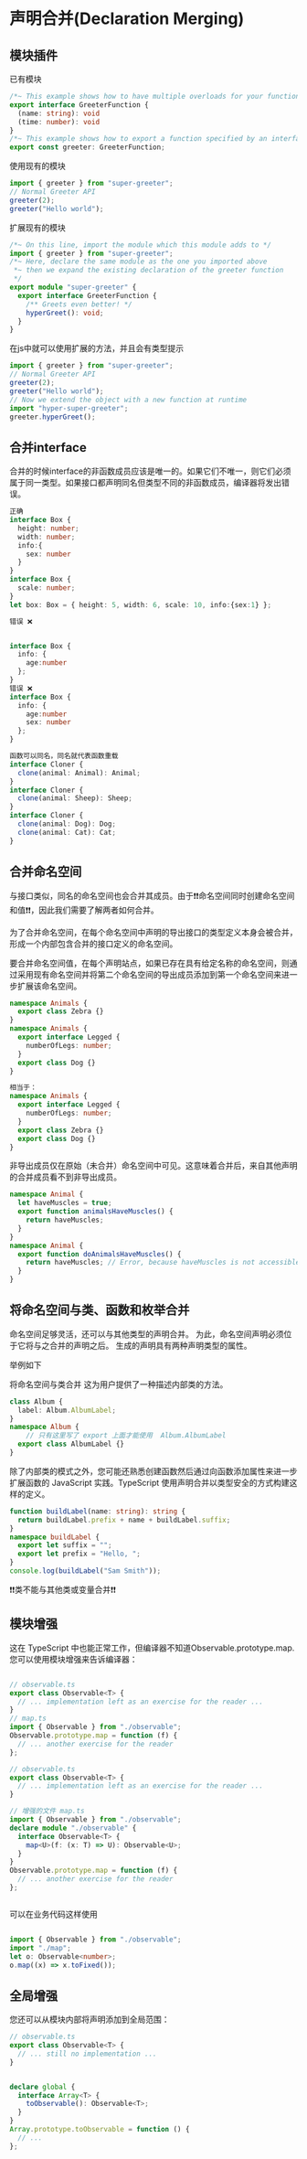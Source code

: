 # 声明合并(Declaration Merging)

## 模块插件

已有模块

```ts
/*~ This example shows how to have multiple overloads for your function */
export interface GreeterFunction {
  (name: string): void
  (time: number): void
}
/*~ This example shows how to export a function specified by an interface */
export const greeter: GreeterFunction;
```
使用现有的模块

```js
import { greeter } from "super-greeter";
// Normal Greeter API
greeter(2);
greeter("Hello world");

```



扩展现有的模块

```ts
/*~ On this line, import the module which this module adds to */
import { greeter } from "super-greeter";
/*~ Here, declare the same module as the one you imported above
 *~ then we expand the existing declaration of the greeter function
 */
export module "super-greeter" {
  export interface GreeterFunction {
    /** Greets even better! */
    hyperGreet(): void;
  }
}

```

在js中就可以使用扩展的方法，并且会有类型提示

```js
import { greeter } from "super-greeter";
// Normal Greeter API
greeter(2);
greeter("Hello world");
// Now we extend the object with a new function at runtime
import "hyper-super-greeter";
greeter.hyperGreet();
```

## 合并interface

合并的时候interface的非函数成员应该是唯一的。如果它们不唯一，则它们必须属于同一类型。如果接口都声明同名但类型不同的非函数成员，编译器将发出错误。
```ts
正确
interface Box {
  height: number;
  width: number;
  info:{
    sex: number
  }
}
interface Box {
  scale: number;
}
let box: Box = { height: 5, width: 6, scale: 10, info:{sex:1} };

错误 ❌


interface Box {
  info: {
    age:number
  };
}
错误 ❌
interface Box {
  info: {
    age:number
    sex: number
  };
}

函数可以同名，同名就代表函数重载
interface Cloner {
  clone(animal: Animal): Animal;
}
interface Cloner {
  clone(animal: Sheep): Sheep;
}
interface Cloner {
  clone(animal: Dog): Dog;
  clone(animal: Cat): Cat;
}
```



## 合并命名空间

与接口类似，同名的命名空间也会合并其成员。由于❗️❗️命名空间同时创建命名空间和值❗️❗️，因此我们需要了解两者如何合并。

为了合并命名空间，在每个命名空间中声明的导出接口的类型定义本身会被合并，形成一个内部包含合并的接口定义的命名空间。

要合并命名空间值，在每个声明站点，如果已存在具有给定名称的命名空间，则通过采用现有命名空间并将第二个命名空间的导出成员添加到第一个命名空间来进一步扩展该命名空间。
```ts
namespace Animals {
  export class Zebra {}
}
namespace Animals {
  export interface Legged {
    numberOfLegs: number;
  }
  export class Dog {}
}

相当于：
namespace Animals {
  export interface Legged {
    numberOfLegs: number;
  }
  export class Zebra {}
  export class Dog {}
}

```

非导出成员仅在原始（未合并）命名空间中可见。这意味着合并后，来自其他声明的合并成员看不到非导出成员。

```ts
namespace Animal {
  let haveMuscles = true;
  export function animalsHaveMuscles() {
    return haveMuscles;
  }
}
namespace Animal {
  export function doAnimalsHaveMuscles() {
    return haveMuscles; // Error, because haveMuscles is not accessible here
  }
}
```

## 将命名空间与类、函数和枚举合并
命名空间足够灵活，还可以与其他类型的声明合并。
为此，命名空间声明必须位于它将与之合并的声明之后。
生成的声明具有两种声明类型的属性。

举例如下

将命名空间与类合并
这为用户提供了一种描述内部类的方法。

```ts
class Album {
  label: Album.AlbumLabel;
}
namespace Album {
    // 只有这里写了 export 上面才能使用  Album.AlbumLabel
  export class AlbumLabel {}
}
```


除了内部类的模式之外，您可能还熟悉创建函数然后通过向函数添加属性来进一步扩展函数的 JavaScript 实践。TypeScript 使用声明合并以类型安全的方式构建这样的定义。
```ts
function buildLabel(name: string): string {
  return buildLabel.prefix + name + buildLabel.suffix;
}
namespace buildLabel {
  export let suffix = "";
  export let prefix = "Hello, ";
}
console.log(buildLabel("Sam Smith"));
```


❗️❗️类不能与其他类或变量合并❗️❗️


## 模块增强

这在 TypeScript 中也能正常工作，但编译器不知道Observable.prototype.map. 您可以使用模块增强来告诉编译器：
```ts

// observable.ts
export class Observable<T> {
  // ... implementation left as an exercise for the reader ...
}
// map.ts
import { Observable } from "./observable";
Observable.prototype.map = function (f) {
  // ... another exercise for the reader
};
```

```ts
// observable.ts
export class Observable<T> {
  // ... implementation left as an exercise for the reader ...
}

// 增强的文件 map.ts
import { Observable } from "./observable";
declare module "./observable" {
  interface Observable<T> {
    map<U>(f: (x: T) => U): Observable<U>;
  }
}
Observable.prototype.map = function (f) {
  // ... another exercise for the reader
};



```

可以在业务代码这样使用

```ts

import { Observable } from "./observable";
import "./map";
let o: Observable<number>;
o.map((x) => x.toFixed());

```


## 全局增强

您还可以从模块内部将声明添加到全局范围：

```ts
// observable.ts
export class Observable<T> {
  // ... still no implementation ...
}


declare global {
  interface Array<T> {
    toObservable(): Observable<T>;
  }
}
Array.prototype.toObservable = function () {
  // ...
};
```